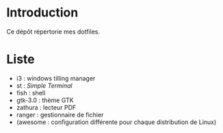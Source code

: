 # Introduction
Ce dépôt répertorie mes dotfiles.

# Liste

  - i3 : windows tilling manager
  - st : *Simple Terminal*
  - fish : shell
  - gtk-3.0 : thème GTK
  - zathura : lecteur PDF
  - ranger : gestionnaire de fichier
  - (awesome : configuration différente pour chaque distribution de Linux)
